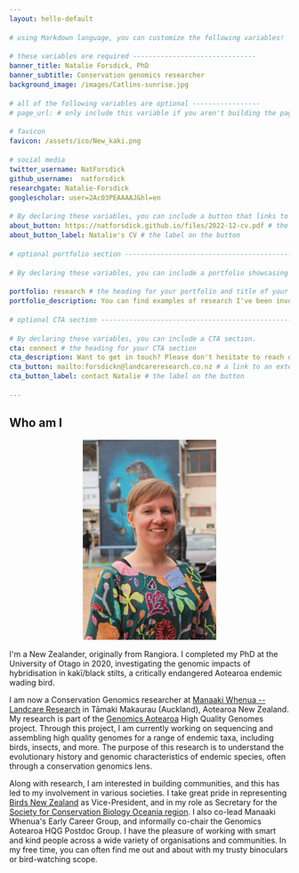 ```yaml
---
layout: hello-default

# using Markdown language, you can customize the following variables!

# these variables are required -------------------------------
banner_title: Natalie Forsdick, PhD
banner_subtitle: Conservation genomics researcher
background_image: /images/Catlins-sunrise.jpg

# all of the following variables are optional -----------------
# page_url: # only include this variable if you aren't building the page to your primary domain 

# favicon
favicon: /assets/ico/New_kaki.png

# social media
twitter_username: NatForsdick 
github_username:  natforsdick 
researchgate: Natalie-Forsdick
googlescholar: user=2Ac03PEAAAAJ&hl=en

# By declaring these variables, you can include a button that links to an external website or to media.
about_button: https://natforsdick.github.io/files/2022-12-cv.pdf # the link
about_button_label: Natalie's CV # the label on the button

# optional portfolio section ------------------------------------------

# By declaring these variables, you can include a portfolio showcasing your work and organize your portfolio's items into a custom layout, all without adding any CSS. In addition, you must 1) create an HTML file in the_includes folder for each project with the text you'd like to display, and 2) create a YAML file in the _data folder describing the order in which each project should be shown and categorized. See `/includes/example.html` and `/_data/work.yml` for examples.

portfolio: research # the heading for your portfolio and title of your YAML file
portfolio_description: You can find examples of research I've been involved with below</a>

# optional CTA section --------------------------------------------------

# By declaring these variables, you can include a CTA section.
cta: connect # the heading for your CTA section
cta_description: Want to get in touch? Please don't hesitate to reach out. # a description to be desplayed below the heading and above the content
cta_button: mailto:forsdickn@landcareresearch.co.nz # a link to an external website or to media
cta_button_label: contact Natalie # the label on the button

---			
```

[//]: # (write a bit about yourself here)
## Who am I

<div style="text-align: center;">
<img width="240" src="./images/Nat-BirdsNZ2021-MSzabo.jpeg" alt="A profile photo of Natalie Forsdick taken by Michael Szabo. Natalie has short light brown hair, and wears a dark green dress with large coloured flowers.">
</div>

<!-- Ko Ngāti Pākehā te iwi, ko Rangiora whenua tupu, ko Natalie Forsdick ahau. -->

I'm a New Zealander, originally from Rangiora. I completed my PhD at the University of Otago in 2020, investigating the genomic impacts of hybridisation in kakī/black stilts, a critically endangered Aotearoa endemic wading bird.

I am now a Conservation Genomics researcher at [Manaaki Whenua -- Landcare Research](https://www.landcareresearch.co.nz/) in Tāmaki Makaurau (Auckland), Aotearoa New Zealand. My research is part of the [Genomics Aotearoa](https://www.genomics-aotearoa.org.nz/) High Quality Genomes project. Through this project, I am currently working on sequencing and assembling high quality genomes for a range of endemic taxa, including birds, insects, and more. The purpose of this research is to understand the evolutionary history and genomic characteristics of endemic species, often through a conservation genomics lens. 

Along with research, I am interested in building communities, and this has led to my involvement in various societies. I take great pride in representing [Birds New Zealand](https://www.birdsnz.org.nz) as Vice-President, and in my role as Secretary for the [Society for Conservation Biology Oceania region](https://scboceania.org). I also co-lead Manaaki Whenua's Early Career Group, and informally co-chair the Genomics Aotearoa HQG Postdoc Group. I have the pleasure of working with smart and kind people across a wide variety of organisations and communities. In my free time, you can often find me out and about with my trusty binoculars or bird-watching scope.
